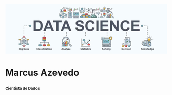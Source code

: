 <p align="center">
  <img src="data_science_banner.png" >
</p>

# Marcus Azevedo
<sub>**Cientista de Dados**</sub>
